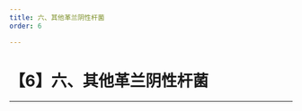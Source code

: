 ```yaml
---
title: 六、其他革兰阴性杆菌
order: 6

---
```


# 【6】六、其他革兰阴性杆菌

<kaodian :text="'微生物学检验记忆卡'" />

<!-- ###### 第十章 不发酵革兰氏阴性菌属

> 微生物学检验 -->

<beitiW/>

---

  <div>
    <TreeChart :json="treeData"  :class="{ landscape:9 }" />
  </div>

<script>
import TreeChart from "/Users/mac/Documents/vitepress/docs/.vitepress/theme/components/TreeChart.vue";
export default {
  name: "app",
  components: {
    TreeChart,
  },

  data() {
    return {
      treeData: {
          extend:false,
            name: "其他革兰阴性杆菌",
            n: "一些无动力，无芽胞，菌体小，形态近似球杆菌，对营养要求较苛刻的小杆菌。",
            x: "",
            image_urlt: "http://public.kaoshu.cc/qiujun/qiujupng",
        class: ["rootNode"],
        children: [

          {
             extend:false,
            name: "嗜血杆菌属",
            x: "球杆状",
            k:"卫星现象 \n 杜克嗜血杆菌为性病软性下疳",
            image_urlt: "http://public.kaoshu.cc/qiujun/qiuju",
          },
           {
             extend:false,
            name: "军团菌属",
            x:"有窄的荚膜",
            k: "在65g/L NaCl中不生长",
            image_urlt: "http://public.kaoshu.cc/qiujun/lian.p",
          },
           {
             extend:false,
            name: "鲍特菌属",
k:"【鲍-金培养（血液）】【百日咳】",
            n: "",
            image_urlt: "http://public.kaoshu.cc/qiujun/lian.p",

          },
           {
             extend:false,
            name: "布鲁菌属",
            k: "【细胞内寄生菌】【人畜共患】",
            image_urlt: "http://public.kaoshu.cc/qiujun/lian.p",

          },
          {
             extend:false,
            name: "弗朗西斯菌属",
            n: "",
            image_urlt: "http://public.kaoshu.cc/qiujun/lian.p",

          },
          ]
      },
    };
  },
};
</script>
